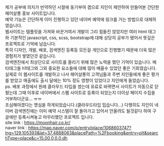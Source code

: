 제가 공부에 의지가 빈약하던 시절에 동기부여 겸으로 지인이 제안하여 만들어본 간단한 헤어살롱 홍보 사이트입니다.<br>
예약 기능은 간단하게 이미 진행하고 있던 네이버 예약에 링크를 거는 방법으로 대체하였습니다.<br>
웹사이트는 템플릿을 가져와 바꾼거여서 개발이 그리 힘들진 않았지만 여러 html 태그와 기본적인 javascript, css, scss, bootstrap에 대해 상당히 공부가 됐어서 뜻깊은 프로젝트로 기억에 남습니다.<br>
특히 디자인, 개발, 배포, 검색엔진 등록등 모든걸 개인으로 진행했기 때문에 더욱 많은 경험치가 쌓였던것 같습니다.<br>
검색엔진에서 최상단으로 사이트를 올리기 위해 많은 노력을 했던 기억이 있습니다. 메타태그들 h1태그와 그외 중요한 요소들에 대해 많이 배울수 있었던 좋은 기회였습니다.<br>
실제로 이 웹사이트를 개발하고 나서 헤어살롱의 고객님들과 주변 지인들에게 좋은 평가를 받았고 매출에도 출시 달에는 10% 정도 영향이 있었다고 지인에게 들었습니다.<br>
ps. 배포 과정에서 원래 클라우드 타입을 썼는데 유료로 바뀌면서 사이트가 자동으로 닫혔는데 그때 이후로 네이버에서 스펨 사이트로 등록이 되었는지 더이상 페이지 수집을 거부하더군요... ㅠㅠ<br>
조심해야겠다는 명심을 하게되었습니다.(클라우드타입 밉습니다...) 다행히도 지인이 네이버 검색엔진에는 이미 예약 시스템이 잘 돌아가고 있어서 안올려도 될것같다 하여 구글에만 등록시켜놓고 마무리했던 프로젝트 입니다.<br>
site link : https://moonhair.co.kr/<br>
naver link : https://map.naver.com/p/entry/place/1068603747?lng=129.105393&lat=37.4888063&placePath=%2Fbooking&entry=plt&searchType=place&c=15.00,0,0,0,dh